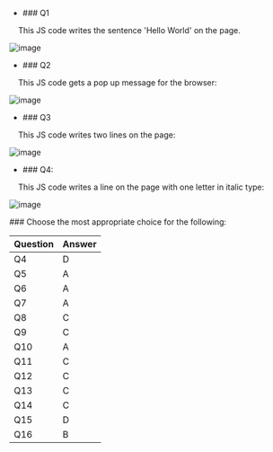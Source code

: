 - ### Q1
  

    This JS code writes the sentence 'Hello World' on the page.

![image](https://user-images.githubusercontent.com/63484755/176063967-d11d0298-2def-4207-8216-fefc8f51b33a.png)

- ### Q2
  

    This JS code gets a pop up message for the browser:

![image](https://user-images.githubusercontent.com/63484755/176064094-b758a4b6-e378-4b32-b3a0-8f83c4f4ab44.png)

- ### Q3
  

    This JS code writes two lines on the page:

![image](https://user-images.githubusercontent.com/63484755/176064194-8ad27ffe-5053-4749-8b4e-6974d37dd50c.png)

- ### Q4:
  

    This JS code writes a line on the page with one letter in italic type:

![image](https://user-images.githubusercontent.com/63484755/176064354-68260880-f348-4010-9654-a8fc6874222f.png)

### Choose the most appropriate choice for the following:

| Question | Answer |
| --- | --- |
| Q4  | D   |
| Q5  | A   |
| Q6  | A   |
| Q7  | A   |
| Q8  | C   |
| Q9  | C   |
| Q10 | A   |
| Q11 | C   |
| Q12 | C   |
| Q13 | C   |
| Q14 | C   |
| Q15 | D   |
| Q16 | B   |
